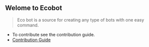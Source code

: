 ## Welome to Ecobot
> Eco bot is a source for creating any type of bots with one easy command.

- To contribute see the contribution guide.
- [Contribution Guide](./CONTRIBUTION.md)
